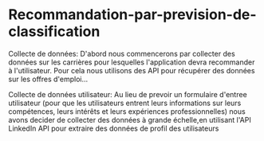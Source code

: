 # Recommandation-par-prevision-de-classification
Collecte de données: D'abord nous commencerons par collecter des données sur les carrières pour lesquelles l'application devra recommander à l'utilisateur. Pour cela nous utilisons des API pour récupérer des données sur les offres d'emploi...

Collecte de données utilisateur: Au lieu de prevoir un formulaire d'entree utilisateur (pour que les utilisateurs entrent leurs informations sur leurs compétences, leurs intérêts et leurs expériences professionnelles) nous avons decider de collecter des données à grande échelle,en utilisant l'API LinkedIn API pour extraire des données de profil des utilisateurs
